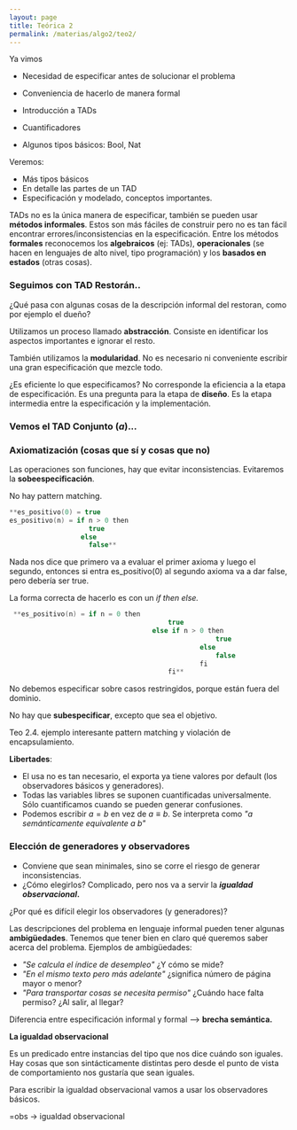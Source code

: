 ```yaml
---
layout: page
title: Teórica 2
permalink: /materias/algo2/teo2/
---
```

Ya vimos 

- Necesidad de especificar antes de solucionar el problema
- Conveniencia de hacerlo de manera formal

- Introducción a TADs
- Cuantificadores
- Algunos tipos básicos: Bool, Nat

Veremos:

- Más tipos básicos
- En detalle las partes de un TAD
- Especificación y modelado, conceptos importantes.

TADs no es la única manera de especificar, también se pueden usar **métodos informales**. Estos son más fáciles de construir pero no es tan fácil encontrar errores/inconsistencias en la especificación. 
Entre los métodos **formales** reconocemos los **algebraicos** (ej: TADs), **operacionales** (se hacen en lenguajes de alto nivel, tipo programación) y los **basados en estados** (otras cosas).

### Seguimos con TAD Restorán..

¿Qué pasa con algunas cosas de la descripción informal del restoran, como por ejemplo el dueño?

Utilizamos un proceso llamado **abstracción**. Consiste en identificar los aspectos importantes e ignorar el resto. 

También utilizamos la **modularidad**. No es necesario ni conveniente escribir una gran especificación que mezcle todo.

¿Es eficiente lo que especificamos?
No corresponde la eficiencia a la etapa de especificación. Es una pregunta para la etapa de **diseño**. Es la etapa intermedia entre la especificación y la implementación.

### Vemos el TAD Conjunto ($a$)...

### Axiomatización (cosas que sí y cosas que no)

Las operaciones son funciones, hay que evitar inconsistencias. Evitaremos la **sobeespecificación**.

No hay pattern matching.

```cpp
**es_positivo(0) = true
es_positivo(n) = if n > 0 then
                    true
                  else
                    false**
```

Nada nos dice que primero va a evaluar el primer axioma y luego el segundo, entonces si entra es_positivo(0) al segundo axioma va a dar false, pero debería ser true.

La forma correcta de hacerlo es con un *if then else.*

```cpp
 **es_positivo(n) = if n = 0 then
										true
									else if n > 0 then
													true
												else 
													false
												fi
										fi**
```

No debemos especificar sobre casos restringidos, porque están fuera del dominio.

No hay que **subespecificar**, excepto que sea el objetivo.

Teo 2.4. ejemplo interesante pattern matching y violación de encapsulamiento.

**Libertades**:

- El usa no es tan necesario, el exporta ya tiene valores por default (los observadores básicos y generadores).
- Todas las variables libres se suponen cuantificadas universalmente. Sólo cuantificamos cuando se pueden generar confusiones.
- Podemos escribir  $a = b$  en vez de $a ≡ b$. Se interpreta como *"a semánticamente equivalente a b"*

### Elección de generadores y observadores

- Conviene que sean minimales, sino se corre el riesgo de generar inconsistencias.
- ¿Cómo elegirlos? Complicado, pero nos va a servir la ***igualdad observacional*.**

¿Por qué es difícil elegir los observadores (y generadores)?

Las descripciones del problema en lenguaje informal pueden tener algunas **ambigüedades**. Tenemos que tener bien en claro qué queremos saber acerca del problema. 
Ejemplos de ambigüedades:

- *"Se calcula el índice de desempleo"* ¿Y cómo se mide?
- *"En el mismo texto pero más adelante"* ¿significa número de página mayor o menor?
- *"Para transportar cosas se necesita permiso"* ¿Cuándo hace falta permiso? ¿Al salir, al llegar?

Diferencia entre especificación informal y formal ——> **brecha semántica.**

**La igualdad observacional**

Es un predicado entre instancias del tipo que nos dice cuándo son iguales. Hay cosas que son sintácticamente distintas pero desde el punto de vista de comportamiento nos gustaría que sean iguales.

Para escribir la igualdad observacional vamos a usar los observadores básicos.

$=$obs → igualdad observacional